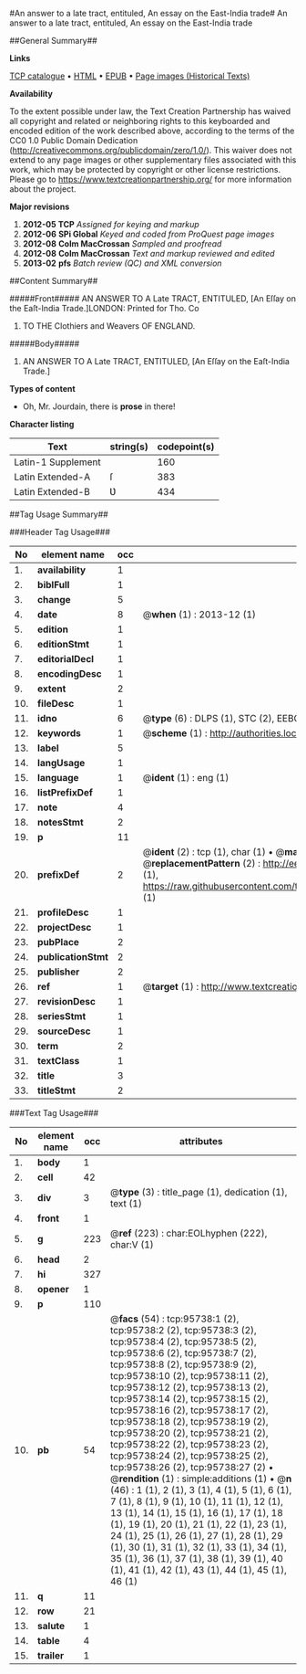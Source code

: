 #An answer to a late tract, entituled, An essay on the East-India trade#
An answer to a late tract, entituled, An essay on the East-India trade

##General Summary##

**Links**

[TCP catalogue](http://www.ota.ox.ac.uk/tcp/)  • 
[HTML](http://tei.it.ox.ac.uk/tcp/Texts-HTML/free/A25/A25521.html)  • 
[EPUB](http://tei.it.ox.ac.uk/tcp/Texts-EPUB/free/A25/A25521.epub) • 
[Page images (Historical Texts)](https://historicaltexts.jisc.ac.uk/eebo-12934453e)

**Availability**

To the extent possible under law, the Text Creation Partnership has waived all copyright and related or neighboring rights to this keyboarded and encoded edition of the work described above, according to the terms of the CC0 1.0 Public Domain Dedication (http://creativecommons.org/publicdomain/zero/1.0/). This waiver does not extend to any page images or other supplementary files associated with this work, which may be protected by copyright or other license restrictions. Please go to https://www.textcreationpartnership.org/ for more information about the project.

**Major revisions**

1. __2012-05__ __TCP__ *Assigned for keying and markup*
1. __2012-06__ __SPi Global__ *Keyed and coded from ProQuest page images*
1. __2012-08__ __Colm MacCrossan__ *Sampled and proofread*
1. __2012-08__ __Colm MacCrossan__ *Text and markup reviewed and edited*
1. __2013-02__ __pfs__ *Batch review (QC) and XML conversion*

##Content Summary##

#####Front#####
AN ANSWER TO A Late TRACT, ENTITULED, [An Eſſay on the Eaſt-India Trade.]LONDON: Printed for Tho. Co
1. TO THE Clothiers and Weavers OF ENGLAND.

#####Body#####

1. AN ANSWER TO A Late TRACT, ENTITULED, [An Eſſay on the Eaſt-India Trade.]

**Types of content**

  * Oh, Mr. Jourdain, there is **prose** in there!

**Character listing**


|Text|string(s)|codepoint(s)|
|---|---|---|
|Latin-1 Supplement| |160|
|Latin Extended-A|ſ|383|
|Latin Extended-B|Ʋ|434|

##Tag Usage Summary##

###Header Tag Usage###

|No|element name|occ|attributes|
|---|---|---|---|
|1.|__availability__|1||
|2.|__biblFull__|1||
|3.|__change__|5||
|4.|__date__|8| @__when__ (1) : 2013-12 (1)|
|5.|__edition__|1||
|6.|__editionStmt__|1||
|7.|__editorialDecl__|1||
|8.|__encodingDesc__|1||
|9.|__extent__|2||
|10.|__fileDesc__|1||
|11.|__idno__|6| @__type__ (6) : DLPS (1), STC (2), EEBO-CITATION (1), OCLC (1), VID (1)|
|12.|__keywords__|1| @__scheme__ (1) : http://authorities.loc.gov/ (1)|
|13.|__label__|5||
|14.|__langUsage__|1||
|15.|__language__|1| @__ident__ (1) : eng (1)|
|16.|__listPrefixDef__|1||
|17.|__note__|4||
|18.|__notesStmt__|2||
|19.|__p__|11||
|20.|__prefixDef__|2| @__ident__ (2) : tcp (1), char (1)  •  @__matchPattern__ (2) : ([0-9\-]+):([0-9IVX]+) (1), (.+) (1)  •  @__replacementPattern__ (2) : http://eebo.chadwyck.com/downloadtiff?vid=$1&page=$2 (1), https://raw.githubusercontent.com/textcreationpartnership/Texts/master/tcpchars.xml#$1 (1)|
|21.|__profileDesc__|1||
|22.|__projectDesc__|1||
|23.|__pubPlace__|2||
|24.|__publicationStmt__|2||
|25.|__publisher__|2||
|26.|__ref__|1| @__target__ (1) : http://www.textcreationpartnership.org/docs/. (1)|
|27.|__revisionDesc__|1||
|28.|__seriesStmt__|1||
|29.|__sourceDesc__|1||
|30.|__term__|2||
|31.|__textClass__|1||
|32.|__title__|3||
|33.|__titleStmt__|2||


###Text Tag Usage###

|No|element name|occ|attributes|
|---|---|---|---|
|1.|__body__|1||
|2.|__cell__|42||
|3.|__div__|3| @__type__ (3) : title_page (1), dedication (1), text (1)|
|4.|__front__|1||
|5.|__g__|223| @__ref__ (223) : char:EOLhyphen (222), char:V (1)|
|6.|__head__|2||
|7.|__hi__|327||
|8.|__opener__|1||
|9.|__p__|110||
|10.|__pb__|54| @__facs__ (54) : tcp:95738:1 (2), tcp:95738:2 (2), tcp:95738:3 (2), tcp:95738:4 (2), tcp:95738:5 (2), tcp:95738:6 (2), tcp:95738:7 (2), tcp:95738:8 (2), tcp:95738:9 (2), tcp:95738:10 (2), tcp:95738:11 (2), tcp:95738:12 (2), tcp:95738:13 (2), tcp:95738:14 (2), tcp:95738:15 (2), tcp:95738:16 (2), tcp:95738:17 (2), tcp:95738:18 (2), tcp:95738:19 (2), tcp:95738:20 (2), tcp:95738:21 (2), tcp:95738:22 (2), tcp:95738:23 (2), tcp:95738:24 (2), tcp:95738:25 (2), tcp:95738:26 (2), tcp:95738:27 (2)  •  @__rendition__ (1) : simple:additions (1)  •  @__n__ (46) : 1 (1), 2 (1), 3 (1), 4 (1), 5 (1), 6 (1), 7 (1), 8 (1), 9 (1), 10 (1), 11 (1), 12 (1), 13 (1), 14 (1), 15 (1), 16 (1), 17 (1), 18 (1), 19 (1), 20 (1), 21 (1), 22 (1), 23 (1), 24 (1), 25 (1), 26 (1), 27 (1), 28 (1), 29 (1), 30 (1), 31 (1), 32 (1), 33 (1), 34 (1), 35 (1), 36 (1), 37 (1), 38 (1), 39 (1), 40 (1), 41 (1), 42 (1), 43 (1), 44 (1), 45 (1), 46 (1)|
|11.|__q__|11||
|12.|__row__|21||
|13.|__salute__|1||
|14.|__table__|4||
|15.|__trailer__|1||
